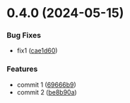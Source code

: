 # 0.4.0 (2024-05-15)


### Bug Fixes

* fix1 ([cae1d60](https://github.com/pjoshi2023/test3/commit/cae1d60f919394c598ca484e3f1c1268362060f0))


### Features

* commit 1 ([69666b9](https://github.com/pjoshi2023/test3/commit/69666b95c769d4aca1eb0f56e9d6d06dba0ca823))
* commit 2 ([be8b90a](https://github.com/pjoshi2023/test3/commit/be8b90a80a51a8b8a842ef580a6403b2b5d126bf))



